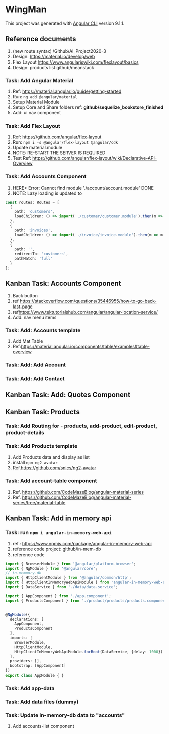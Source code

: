 # WingMan

This project was generated with [Angular CLI](https://github.com/angular/angular-cli) version 9.1.1.

## Reference documents

1. (new route syntax) \Github\Ai_Project2020-3
2. Design: <https://material.io/develop/web>
3. Flex Layout <https://www.angularjswiki.com/flexlayout/basics>
4. Design: products list github/meanstack

### Task: Add Angular Material

1. Ref: <https://material.angular.io/guide/getting-started>
2. Run: ```ng add @angular/material```
3. Setup Material Module
4. Setup Core and Share folders ref: **github/sequelize_bookstore_finished**
5. Add: ui nav component

### Task: Add Flex Layout

1. Ref: <https://github.com/angular/flex-layout>
2. Run: ```npm i -s @angular/flex-layout @angular/cdk```
3. Update material.module
4. NOTE: RE-START THE SERVER IS REQUIRED
5. Test Ref: <https://github.com/angular/flex-layout/wiki/Declarative-API-Overview>

### Task: Add Accounts Component

1. HERE> Error: Cannot find module './account/account.module' DONE
2. NOTE: Lazy loading is updated to

```TypeScript
const routes: Routes = [
  {
    path: 'customers',
    loadChildren: () => import('./customer/customer.module').then(m => m.CustomerModule)
  },
  {
    path: 'invoices',
    loadChildren: () => import('./invoice/invoice.module').then(m => m.InvoiceModule)
  },
  {
    path: '',
    redirectTo: 'customers',
    pathMatch: 'full'
  }
];
```

## Kanban Task: Accounts Component

1. Back button
2. ref <https://stackoverflow.com/questions/35446955/how-to-go-back-last-page>
3. ref<https://www.tektutorialshub.com/angular/angular-location-service/>
4. Add: nav menu items

### Task: Add: Accounts template

1. Add Mat Table
2. Ref:<https://material.angular.io/components/table/examples#table-overview>

### Task: Add: Add Account

### Task: Add: Add Contact

## Kanban Task: Add: Quotes Component

## Kanban Task: Products

### Task: Add Routing for - products, add-product, edit-product, product-details

### Task: Add Products template

1. Add Products data and display as list
2. install ```npm ng2-avatar```
3. Ref.<https://github.com/snics/ng2-avatar>

### Task: Add account-table component

1. Ref. <https://github.com/CodeMazeBlog/angular-material-series>
2. Ref. <https://github.com/CodeMazeBlog/angular-material-series/tree/material-table>

## Kanban Task: Add in memory api

### Task: run ```npm i angular-in-memory-web-api```

1. ref.: <https://www.npmjs.com/package/angular-in-memory-web-api>
2. reference code project: github/in-mem-db
3. reference code

```Typescript
import { BrowserModule } from '@angular/platform-browser';
import { NgModule } from '@angular/core';
// in-memmory-db
import { HttpClientModule } from '@angular/common/http';
import { HttpClientInMemoryWebApiModule } from 'angular-in-memory-web-api';
import { DataService } from './data/data.service';

import { AppComponent } from './app.component';
import { ProductsComponent } from './product/products/products.component'; // TODO: change to accounts


@NgModule({
  declarations: [
    AppComponent,
    ProductsComponent
  ],
  imports: [
    BrowserModule,
    HttpClientModule,
    HttpClientInMemoryWebApiModule.forRoot(DataService, {delay: 1000})
  ],
  providers: [],
  bootstrap: [AppComponent]
})
export class AppModule { }
```

### Task: Add app-data

### Task: Add data files (dummy)

### Task: Update  in-memory-db data to "accounts"

1. Add accounts-list component
